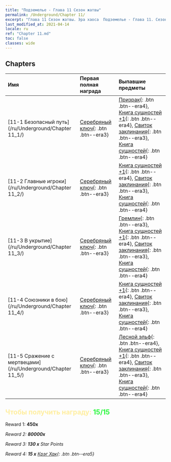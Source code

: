 ```yaml
---
title: "Подземелье - Глава 11 Сезон жатвы"
permalink: /Underground/Chapter 11/
excerpt: "Глава 11 Сезон жатвы. Эра хаоса  Подземелье - Глава 11. Сезон жатвы"
last_modified_at: 2021-04-14
locale: ru
ref: "Chapter 11.md"
toc: false
classes: wide
---
```


## Chapters

  | Имя |  Первая полная награда | Выпавшие предметы |
  |:------------|:------------|:------------| 
  | [11-1 Безопасный путь](/ru/Underground/Chapter 11_1/) | [Серебряный ключ](/ru/Items/con_693/){: .btn .btn--era3} | [Призрак](/ru/Items/unt_210/){: .btn .btn--era4}, [Книга сущностей +1](/ru/Items/mat_46/){: .btn .btn--era4}, [Свиток заклинания](/ru/Items/con_694/){: .btn .btn--era3}, [Книга сущностей](/ru/Items/mat_39/){: .btn .btn--era4} |
  | [11-2 Главные игроки](/ru/Underground/Chapter 11_2/) | [Серебряный ключ](/ru/Items/con_693/){: .btn .btn--era3} | [Книга сущностей +1](/ru/Items/mat_46/){: .btn .btn--era4}, [Свиток заклинания](/ru/Items/con_694/){: .btn .btn--era3}, [Книга сущностей](/ru/Items/mat_39/){: .btn .btn--era4} |
  | [11-3 В укрытие](/ru/Underground/Chapter 11_3/) | [Серебряный ключ](/ru/Items/con_693/){: .btn .btn--era3} | [Гремлин](/ru/Items/unt_235/){: .btn .btn--era3}, [Книга сущностей +1](/ru/Items/mat_46/){: .btn .btn--era4}, [Свиток заклинания](/ru/Items/con_694/){: .btn .btn--era3}, [Книга сущностей](/ru/Items/mat_39/){: .btn .btn--era4} |
  | [11-4 Союзники в бою](/ru/Underground/Chapter 11_4/) | [Серебряный ключ](/ru/Items/con_693/){: .btn .btn--era3} | [Книга сущностей +1](/ru/Items/mat_46/){: .btn .btn--era4}, [Свиток заклинания](/ru/Items/con_694/){: .btn .btn--era3}, [Книга сущностей](/ru/Items/mat_39/){: .btn .btn--era4} |
  | [11-5 Сражение с мертвецами](/ru/Underground/Chapter 11_5/) | [Серебряный ключ](/ru/Items/con_693/){: .btn .btn--era3} | [Лесной эльф](/ru/Items/unt_201/){: .btn .btn--era4}, [Книга сущностей +1](/ru/Items/mat_46/){: .btn .btn--era4}, [Свиток заклинания](/ru/Items/con_694/){: .btn .btn--era3}, [Книга сущностей](/ru/Items/mat_39/){: .btn .btn--era4} |


## <span style="color: #ffeea0">Чтобы получить награду: </span><span style="color: #27f73a">15/15</span>

 Reward 1:  **450x** <i class="fas fa-gem"/>

 Reward 2:  **80000x** <i class="fas fa-coins"/>

 Reward 3: **130 x** Star Points

 Reward 4: **15 x** [Крэг Хак](/ru/Items/her_375/){: .btn .btn--era5}

